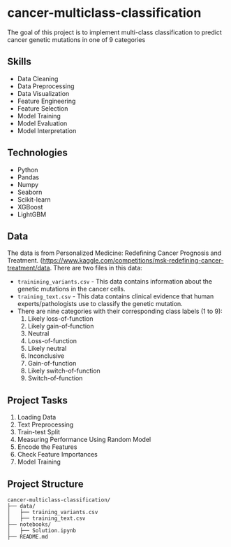 # cancer-multiclass-classification
The goal of this project is to implement multi-class classification to predict cancer genetic mutations in one of 9 categories

## Skills
- Data Cleaning
- Data Preprocessing
- Data Visualization
- Feature Engineering
- Feature Selection
- Model Training
- Model Evaluation
- Model Interpretation

## Technologies
- Python
- Pandas
- Numpy
- Seaborn
- Scikit-learn
- XGBoost
- LightGBM

## Data
The data is from Personalized Medicine: Redefining Cancer Prognosis and Treatment. (https://www.kaggle.com/competitions/msk-redefining-cancer-treatment/data. There are two files in this data:
- `trainining_variants.csv` - This data contains information about the genetic mutations in the cancer cells.
- `training_text.csv` - This data contains clinical evidence that human experts/pathologists use to classify the genetic mutation.
- There are nine categories with their corresponding class labels (1 to 9):
    1. Likely loss-of-function
    2. Likely gain-of-function
    3. Neutral
    4. Loss-of-function
    5. Likely neutral
    6. Inconclusive
    7. Gain-of-function
    8. Likely switch-of-function
    9. Switch-of-function

## Project Tasks
1. Loading Data
2. Text Preprocessing
3. Train-test Split
4. Measuring Performance Using Random Model
5. Encode the Features
6. Check Feature Importances
7. Model Training

## Project Structure
```
cancer-multiclass-classification/
├── data/
│   ├── training_variants.csv
│   ├── training_text.csv
├── notebooks/
│   ├── Solution.ipynb
├── README.md
```
